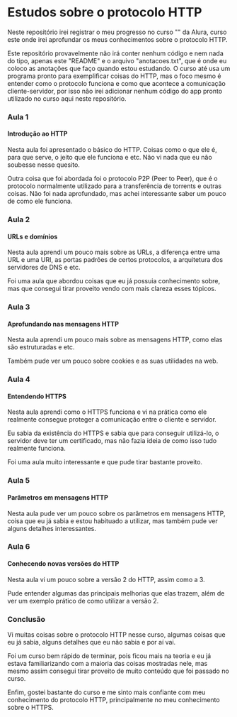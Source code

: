 # Estudos sobre o protocolo HTTP

Neste repositório irei registrar o meu progresso no curso "" da Alura, curso este onde irei aprofundar os meus conhecimentos sobre o protocolo HTTP.

Este repositório provavelmente não irá conter nenhum código e nem nada do tipo, apenas este "README" e o arquivo "anotacoes.txt", que é onde eu coloco as anotações que faço quando estou estudando. O curso até usa um programa pronto para exemplificar coisas do HTTP, mas o foco mesmo é entender como o protocolo funciona e como que acontece a comunicação cliente-servidor, por isso não irei adicionar nenhum código do app pronto utilizado no curso aqui neste repositório.

### Aula 1

#### Introdução ao HTTP

Nesta aula foi apresentado o básico do HTTP. Coisas como o que ele é, para que serve, o jeito que ele funciona e etc. Não vi nada que eu não soubesse nesse quesito.

Outra coisa que foi abordada foi o protocolo P2P (Peer to Peer), que é o protocolo normalmente utilizado para a transferência de torrents e outras coisas. Não foi nada aprofundado, mas achei interessante saber um pouco de como ele funciona.

### Aula 2

#### URLs e domínios

Nesta aula aprendi um pouco mais sobre as URLs, a diferença entre uma URL e uma URI, as portas padrões de certos protocolos, a arquitetura dos servidores de DNS e etc.

Foi uma aula que abordou coisas que eu já possuia conhecimento sobre, mas que consegui tirar proveito vendo com mais clareza esses tópicos.

### Aula 3

#### Aprofundando nas mensagens HTTP

Nesta aula aprendi um pouco mais sobre as mensagens HTTP, como elas são estruturadas e etc.

Também pude ver um pouco sobre cookies e as suas utilidades na web.

### Aula 4

#### Entendendo HTTPS

Nesta aula aprendi como o HTTPS funciona e vi na prática como ele realmente consegue proteger a comunicação entre o cliente e servidor.

Eu sabia da existência do HTTPS e sabia que para conseguir utilizá-lo, o servidor deve ter um certificado, mas não fazia ideia de como isso tudo realmente funciona.

Foi uma aula muito interessante e que pude tirar bastante proveito.

### Aula 5

#### Parâmetros em mensagens HTTP

Nesta aula pude ver um pouco sobre os parâmetros em mensagens HTTP, coisa que eu já sabia e estou habituado a utilizar, mas também pude ver alguns detalhes interessantes.

### Aula 6

#### Conhecendo novas versões do HTTP

Nesta aula vi um pouco sobre a versão 2 do HTTP, assim como a 3.

Pude entender algumas das principais melhorias que elas trazem, além de ver um exemplo prático de como utilizar a versão 2.

### Conclusão

Vi muitas coisas sobre o protocolo HTTP nesse curso, algumas coisas que eu já sabia, alguns detalhes que eu não sabia e por aí vai.

Foi um curso bem rápido de terminar, pois ficou mais na teoria e eu já estava familiarizando com a maioria das coisas mostradas nele, mas mesmo assim consegui tirar proveito de muito conteúdo que foi passado no curso.

Enfim, gostei bastante do curso e me sinto mais confiante com meu conhecimento do protocolo HTTP, principalmente no meu conhecimento sobre o HTTPS.
